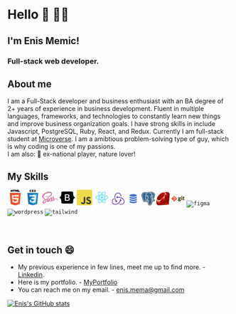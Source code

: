 # Hello :wave: :technologist:
<h2>I'm Enis Memic! </h2>
<h3>Full-stack web developer. </h3>

<!--
**enis-memic/enis-memic** is a ✨ _special_ ✨ repository because its `README.md` (this file) appears on your GitHub profile.
-->


## About me

I am a Full-Stack developer and business enthusiast with an BA degree of 2+ years of experience in business development. Fluent in multiple languages, frameworks, and technologies to constantly learn new things and improve business organization goals. I have strong skills in include Javascript, PostgreSQL, Ruby, React, and Redux. Currently I am full-stack student at [Microverse](https://www.microverse.org). I am a amibtious problem-solving type of guy, which is why coding is one of my passions. <br>
I am also: 🏀 ex-national player, nature lover!


<div>
 <h2>My Skills</h2>
  <div>
   <code><img height="35" src="https://raw.githubusercontent.com/github/explore/80688e429a7d4ef2fca1e82350fe8e3517d3494d/topics/html/html.png"></code>
    <code><img height="35" src="https://raw.githubusercontent.com/github/explore/80688e429a7d4ef2fca1e82350fe8e3517d3494d/topics/css/css.png"></code>
    <code><img height="35" src="https://raw.githubusercontent.com/github/explore/80688e429a7d4ef2fca1e82350fe8e3517d3494d/topics/sass/sass.png"></code>
    <code><img height="35" src="https://raw.githubusercontent.com/devicons/devicon/master/icons/bootstrap/bootstrap-plain.svg" alt="bootstrap"></code>
    <code><img height="35" src="https://raw.githubusercontent.com/github/explore/80688e429a7d4ef2fca1e82350fe8e3517d3494d/topics/javascript/javascript.png"></code>
   <code><img height="35" src="https://raw.githubusercontent.com/github/explore/80688e429a7d4ef2fca1e82350fe8e3517d3494d/topics/react/react.png"></code>
    <code><img height="30" src="https://raw.githubusercontent.com/github/explore/80688e429a7d4ef2fca1e82350fe8e3517d3494d/topics/redux/redux.png"></code>
       <code><img height="30" src="https://raw.githubusercontent.com/github/explore/80688e429a7d4ef2fca1e82350fe8e3517d3494d/topics/sql/sql.png"></code>
   <code><img height="30" src="https://raw.githubusercontent.com/github/explore/80688e429a7d4ef2fca1e82350fe8e3517d3494d/topics/postgresql/postgresql.png"></code>
    <code><img height="30" src="https://raw.githubusercontent.com/github/explore/80688e429a7d4ef2fca1e82350fe8e3517d3494d/topics/ruby/ruby.png"></code>
    <code><img height="30" src="https://raw.githubusercontent.com/github/explore/80688e429a7d4ef2fca1e82350fe8e3517d3494d/topics/git/git.png"></code>
    <code><img height="35" src="https://www.vectorlogo.zone/logos/adobe_illustrator/adobe_illustrator-icon.svg" alt="figma"/></code>
    <code><img height="35" src="https://www.vectorlogo.zone/logos/wordpress/wordpress-icon.svg" alt="wordpress"/></code>
  <code><img height="35" src="https://www.vectorlogo.zone/logos/tailwindcss/tailwindcss-icon.svg" alt="tailwind"/></code></code>
  
  </div>
  <br/>
  </div>
</div>
<br/>



## Get in touch 😄

- My previous experience in few lines, meet me up to find more. - [Linkedin](https://www.linkedin.com/in/enis-memic/).
- Here is my portfolio. - [MyPortfolio](https://enis-memic.github.io/My-portfolio/)
- You can reach me on my email. - enis.mema@gmail.com

[![Enis's GitHub stats](https://github-readme-stats.vercel.app/api?username=enis-memic)](https://github.com/enis-memic/github-readme-stats)
